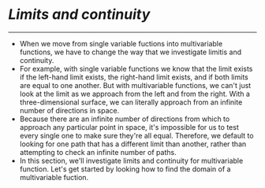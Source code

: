 # *Limits and continuity*
---

* When we move from single variable fuctions into multivariable functions, we have to change the way that we investigate limitis and continuity.
* For example, with single variable functions we know that the limit exists if the left-hand limit exists, the right-hand limit exists, and if both limits are equal to one another. But with multivariable functions, we can't just look at the limit as we approach from the left and from the right. With a three-dimensional surface, we can literally approach from an infinite number of directions in space.
* Because there are an infinite number of directions from which to approach any particular point in space, it's impossible for us to test every single one to make sure they're all equal. Therefore, we default to looking for one path that has a different limit than another, rather than attempting to check an infinite number of paths.
* In this section, we'll investigate limits and continuity for multivariable function. Let's get started by looking how to find the domain of a multivariable fuction.